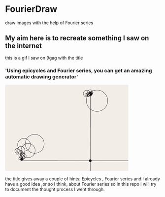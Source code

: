 # FourierDraw
draw images with the help of Fourier series

## My aim here is to recreate something I saw on the internet

this is a gif I saw on 9gag with the title 
### 'Using epicycles and Fourier series, you can get an amazing automatic drawing generator'
![Alt Text](https://raw.githubusercontent.com/ansnoussi/FourierDraw/master/image.gif)

the title gives away a couple of hints: Epicycles , Fourier series
and I already have a good idea ,or so I think, about Fourier series
so in this repo I will try to document the thought process I went through.
